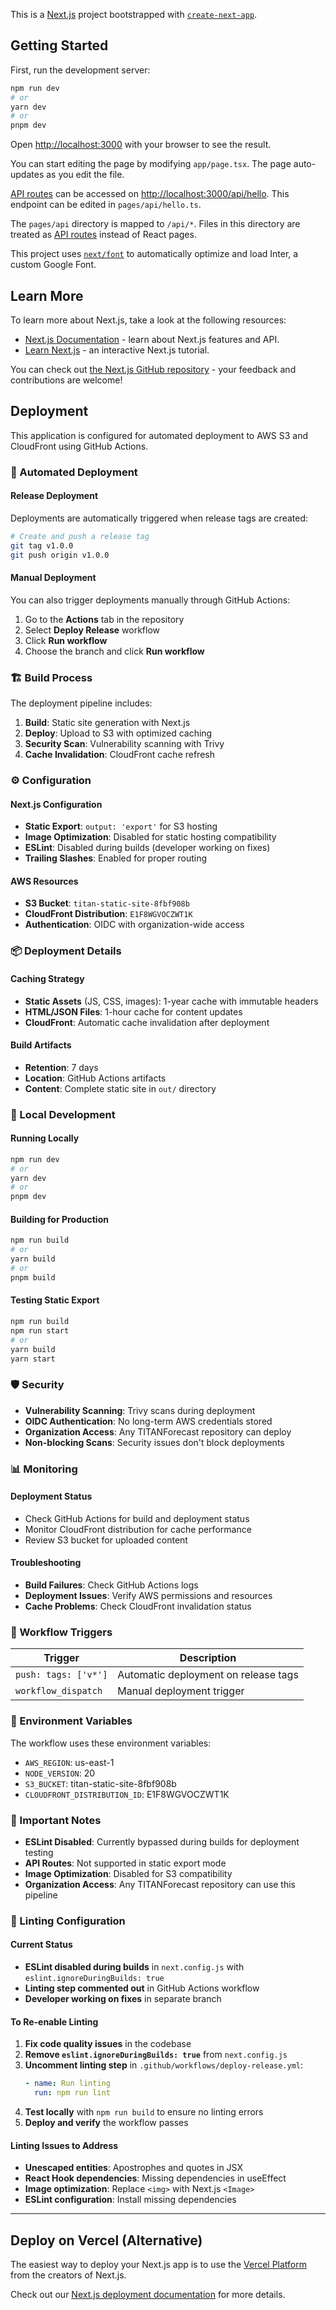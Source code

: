 This is a [Next.js](https://nextjs.org/) project bootstrapped with [`create-next-app`](https://github.com/vercel/next.js/tree/canary/packages/create-next-app).

## Getting Started

First, run the development server:

```bash
npm run dev
# or
yarn dev
# or
pnpm dev
```

Open [http://localhost:3000](http://localhost:3000) with your browser to see the result.

You can start editing the page by modifying `app/page.tsx`. The page auto-updates as you edit the file.

[API routes](https://nextjs.org/docs/api-routes/introduction) can be accessed on [http://localhost:3000/api/hello](http://localhost:3000/api/hello). This endpoint can be edited in `pages/api/hello.ts`.

The `pages/api` directory is mapped to `/api/*`. Files in this directory are treated as [API routes](https://nextjs.org/docs/api-routes/introduction) instead of React pages.

This project uses [`next/font`](https://nextjs.org/docs/basic-features/font-optimization) to automatically optimize and load Inter, a custom Google Font.

## Learn More

To learn more about Next.js, take a look at the following resources:

- [Next.js Documentation](https://nextjs.org/docs) - learn about Next.js features and API.
- [Learn Next.js](https://nextjs.org/learn) - an interactive Next.js tutorial.

You can check out [the Next.js GitHub repository](https://github.com/vercel/next.js/) - your feedback and contributions are welcome!

## Deployment

This application is configured for automated deployment to AWS S3 and CloudFront using GitHub Actions.

### 🚀 Automated Deployment

#### Release Deployment
Deployments are automatically triggered when release tags are created:

```bash
# Create and push a release tag
git tag v1.0.0
git push origin v1.0.0
```

#### Manual Deployment
You can also trigger deployments manually through GitHub Actions:

1. Go to the **Actions** tab in the repository
2. Select **Deploy Release** workflow
3. Click **Run workflow**
4. Choose the branch and click **Run workflow**

### 🏗️ Build Process

The deployment pipeline includes:

1. **Build**: Static site generation with Next.js
2. **Deploy**: Upload to S3 with optimized caching
3. **Security Scan**: Vulnerability scanning with Trivy
4. **Cache Invalidation**: CloudFront cache refresh

### ⚙️ Configuration

#### Next.js Configuration
- **Static Export**: `output: 'export'` for S3 hosting
- **Image Optimization**: Disabled for static hosting compatibility
- **ESLint**: Disabled during builds (developer working on fixes)
- **Trailing Slashes**: Enabled for proper routing

#### AWS Resources
- **S3 Bucket**: `titan-static-site-8fbf908b`
- **CloudFront Distribution**: `E1F8WGVOCZWT1K`
- **Authentication**: OIDC with organization-wide access

### 📦 Deployment Details

#### Caching Strategy
- **Static Assets** (JS, CSS, images): 1-year cache with immutable headers
- **HTML/JSON Files**: 1-hour cache for content updates
- **CloudFront**: Automatic cache invalidation after deployment

#### Build Artifacts
- **Retention**: 7 days
- **Location**: GitHub Actions artifacts
- **Content**: Complete static site in `out/` directory

### 🔧 Local Development

#### Running Locally
```bash
npm run dev
# or
yarn dev
# or
pnpm dev
```

#### Building for Production
```bash
npm run build
# or
yarn build
# or
pnpm build
```

#### Testing Static Export
```bash
npm run build
npm run start
# or
yarn build
yarn start
```

### 🛡️ Security

- **Vulnerability Scanning**: Trivy scans during deployment
- **OIDC Authentication**: No long-term AWS credentials stored
- **Organization Access**: Any TITANForecast repository can deploy
- **Non-blocking Scans**: Security issues don't block deployments

### 📊 Monitoring

#### Deployment Status
- Check GitHub Actions for build and deployment status
- Monitor CloudFront distribution for cache performance
- Review S3 bucket for uploaded content

#### Troubleshooting
- **Build Failures**: Check GitHub Actions logs
- **Deployment Issues**: Verify AWS permissions and resources
- **Cache Problems**: Check CloudFront invalidation status

### 🔄 Workflow Triggers

| Trigger | Description |
|---------|-------------|
| `push: tags: ['v*']` | Automatic deployment on release tags |
| `workflow_dispatch` | Manual deployment trigger |

### 📝 Environment Variables

The workflow uses these environment variables:
- `AWS_REGION`: us-east-1
- `NODE_VERSION`: 20
- `S3_BUCKET`: titan-static-site-8fbf908b
- `CLOUDFRONT_DISTRIBUTION_ID`: E1F8WGVOCZWT1K

### 🚨 Important Notes

- **ESLint Disabled**: Currently bypassed during builds for deployment testing
- **API Routes**: Not supported in static export mode
- **Image Optimization**: Disabled for S3 compatibility
- **Organization Access**: Any TITANForecast repository can use this pipeline

### 🔧 Linting Configuration

#### Current Status
- **ESLint disabled during builds** in `next.config.js` with `eslint.ignoreDuringBuilds: true`
- **Linting step commented out** in GitHub Actions workflow
- **Developer working on fixes** in separate branch

#### To Re-enable Linting
1. **Fix code quality issues** in the codebase
2. **Remove `eslint.ignoreDuringBuilds: true`** from `next.config.js`
3. **Uncomment linting step** in `.github/workflows/deploy-release.yml`:
   ```yaml
   - name: Run linting
     run: npm run lint
   ```
4. **Test locally** with `npm run build` to ensure no linting errors
5. **Deploy and verify** the workflow passes

#### Linting Issues to Address
- **Unescaped entities**: Apostrophes and quotes in JSX
- **React Hook dependencies**: Missing dependencies in useEffect
- **Image optimization**: Replace `<img>` with Next.js `<Image>`
- **ESLint configuration**: Install missing dependencies

---

## Deploy on Vercel (Alternative)

The easiest way to deploy your Next.js app is to use the [Vercel Platform](https://vercel.com/new?utm_medium=default-template&filter=next.js&utm_source=create-next-app&utm_campaign=create-next-app-readme) from the creators of Next.js.

Check out our [Next.js deployment documentation](https://nextjs.org/docs/deployment) for more details.
